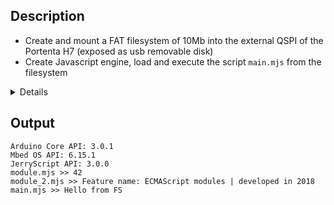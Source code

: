 ## Description
- Create and mount a FAT filesystem of 10Mb into the external QSPI of the Portenta H7 (exposed as usb removable disk)
- Create Javascript engine, load and execute the script `main.mjs` from the filesystem

<details><summary>Details</summary>
<p>

## Steps:
- Create a file named `main.mjs` into the usb removable disk and copy into the code below:

##### main.mjs
```javascript
import { exported_value } from "/js/modules/module.mjs"
import { getFeatureDetails } from "/js/modules/module_2.mjs"

print("module.mjs >> ", exported_value);
print("module_2.mjs >> ", getFeatureDetails());

print("main.mjs >> ", "Hello from FS");

```

- Create a folder named `modules` into the usb removable disk

- Create a file named `module.mjs` into the folder `modules` of the usb removable disk and copy into the code below:

##### module.mjs
```javascript
export var exported_value = 42;

```

- Create a file named `module_2.mjs` into the folder `modules` of the usb removable disk and copy into the code below:
##### module_2.mjs
```javascript
var featureName = "ECMAScript modules";
var year = 2018;

export function getFeatureDetails() {
    return "Feature name: " + featureName + " | developed in " + year;
}

```
### All files used in this example are available also into the forder `QSPI_FS` 

</p>
</details>

## Output
```
Arduino Core API: 3.0.1
Mbed OS API: 6.15.1
JerryScript API: 3.0.0
module.mjs >> 42
module_2.mjs >> Feature name: ECMAScript modules | developed in 2018
main.mjs >> Hello from FS
```
